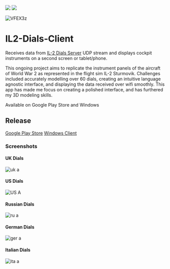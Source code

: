 <a href="https://unity.com/"><img src="https://img.shields.io/badge/Powered%20by-Unity-lightgrey.svg"/></a>
<a href="https://docs.microsoft.com/en-us/dotnet/csharp/"><img src="https://img.shields.io/badge/%20-C%23-blue.svg"/></a>

![VFEX3z](https://user-images.githubusercontent.com/45520351/151053750-5e95be44-932c-4e19-a274-a53da8d04cfa.png)

# IL2-Dials-Client
Receives data from [IL-2 Dials Server](https://github.com/itsjustdel/IL2-Dials-Server) UDP stream and displays cockpit instruments on a second screen or tablet/phone.

This ongoing project aims to replicate the instrument panels of the aircraft of World War 2 as represented in the flight sim IL-2 Sturmovik. Challenges included accurately modelling over 60 dials, creating an intuitive language agnostic interface, and displaying the data received over wifi smoothly.
This app has made me focus on creating a polished interface, and has furthered my 3D modeling skills.

Available on Google Play Store and Windows

## Release
[Google Play Store](]https://play.google.com/store/apps/details?id=com.DellyWellySoftware.Il2Dials)
[Windows Client](https://dellywelly.itch.io/il-2-dials-client-windows)

### Screenshots
#### UK Dials
![uk a](https://user-images.githubusercontent.com/45520351/151064622-7186c265-2391-4f0d-b016-d8900f654a08.png)
#### US Dials
![US A](https://user-images.githubusercontent.com/45520351/151064921-39bd1ef8-c5a8-4c49-b43f-3ca2f2178ddb.png)
#### Russian Dials
![ru a](https://user-images.githubusercontent.com/45520351/151065190-8026d18a-d132-4896-ace5-ef4946d12569.png)
#### German Dials
![ger a](https://user-images.githubusercontent.com/45520351/151065382-cf50beb2-62cb-4e10-bda9-ad91aa2838b8.png)
#### Italian Dials
![ita a](https://user-images.githubusercontent.com/45520351/151065396-6c8b39b9-dfc9-4f0e-ba44-3e791f8ae2f0.png)
